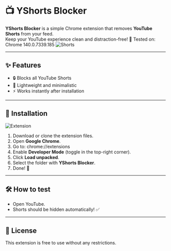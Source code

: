 # 📺 YShorts Blocker

**YShorts Blocker** is a simple Chrome extension that removes **YouTube Shorts** from your feed.  
Keep your YouTube experience clean and distraction-free! 🚀
Tested on: Chrome 140.0.7339.185
![Shorts](https://github.com/user-attachments/assets/ad4f511a-57fc-4973-9980-4bccf3315522)

---

## ✨ Features
- 🔒 Blocks all YouTube Shorts
- 🎯 Lightweight and minimalistic
- ⚡ Works instantly after installation

---

## 🚀 Installation
![Extension](https://github.com/user-attachments/assets/eb8cb10f-40b6-40b8-b20f-7cd9bf34754c)
1. Download or clone the extension files.  
2. Open **Google Chrome**.  
3. Go to: chrome://extensions
4. Enable **Developer Mode** (toggle in the top-right corner).  
5. Click **Load unpacked**.  
6. Select the folder with **YShorts Blocker**.  
7. Done! 🎉

---

## 🛠 How to test
- Open YouTube.  
- Shorts should be hidden automatically! ✅

---

## 📜 License
This extension is free to use without any restrictions.
